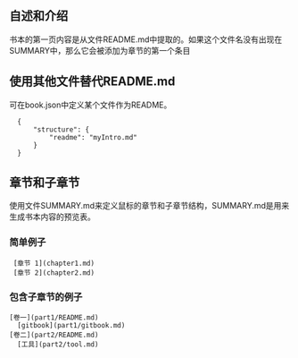 ## 自述和介绍

  书本的第一页内容是从文件README.md中提取的。如果这个文件名没有出现在SUMMARY中，那么它会被添加为章节的第一个条目

## 使用其他文件替代README.md

  可在book.json中定义某个文件作为README。
  ```
	{
		"structure": {
			"readme": "myIntro.md"
		}
	}
  ```
  
## 章节和子章节
  
  使用文件SUMMARY.md来定义鼠标的章节和子章节结构，SUMMARY.md是用来生成书本内容的预览表。
  
  ### 简单例子
  ```
   [章节 1](chapter1.md)
   [章节 2](chapter2.md)
  ```
  ### 包含子章节的例子
  ```
  [卷一](part1/README.md)
	[gitbook](part1/gitbook.md)
  [卷二](part2/README.md)
	[工具](part2/tool.md)
  ```
  